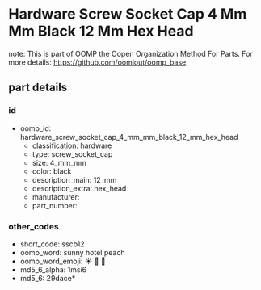 # Hardware Screw Socket Cap 4 Mm Mm Black 12 Mm Hex Head  

note: This is part of OOMP the Oopen Organization Method For Parts. For more details: https://github.com/oomlout/oomp_base

##  part details





### id
* oomp_id: hardware_screw_socket_cap_4_mm_mm_black_12_mm_hex_head
  * classification: hardware
  * type: screw_socket_cap
  * size: 4_mm_mm
  * color: black
  * description_main: 12_mm
  * description_extra: hex_head
  * manufacturer: 
  * part_number: 

### other_codes
* short_code: sscb12
* oomp_word: sunny hotel peach
* oomp_word_emoji: :sunny: :hotel: :peach:
* md5_6_alpha: 1msi6
* md5_6: 29dace* 